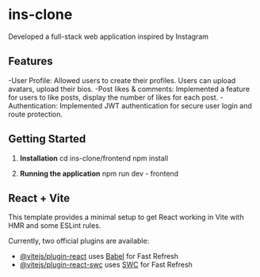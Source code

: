 # ins-clone
Developed a full-stack web application inspired by Instagram

## Features

-User Profile: Allowed users to create their profiles. Users can upload avatars, upload their bios.
-Post likes & comments: Implemented a feature for users to like posts, display the number of likes for each post.
-Authentication: Implemented JWT authentication for secure user login and route protection.

## Getting Started
1. **Installation**
  cd ins-clone/frontend
  npm install

2. **Running the application**
  npm run dev - frontend


## React + Vite

This template provides a minimal setup to get React working in Vite with HMR and some ESLint rules.

Currently, two official plugins are available:

- [@vitejs/plugin-react](https://github.com/vitejs/vite-plugin-react/blob/main/packages/plugin-react/README.md) uses [Babel](https://babeljs.io/) for Fast Refresh
- [@vitejs/plugin-react-swc](https://github.com/vitejs/vite-plugin-react-swc) uses [SWC](https://swc.rs/) for Fast Refresh
